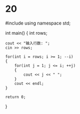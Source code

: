 # 20
#include <iostream>
using namespace std;
 
int main()
{
    int rows;
 
    cout << "输入行数: ";
    cin >> rows;
 
    for(int i = rows; i >= 1; --i)
    {
        for(int j = 1; j <= i; ++j)
        {
            cout << j << " ";
        }
        cout << endl;
    }
 
    return 0;
}
